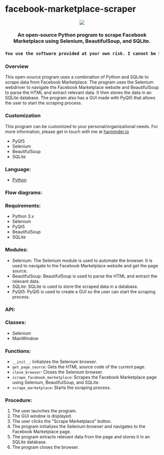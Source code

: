 # facebook-marketplace-scraper

<p align="center">
<img src="https://i.imgur.com/Mizo3N9.png">
</p>
<h3 align="center">An open-source Python program to scrape Facebook Marketplace using Selenium, BeautifulSoup, and SQLite.</h3>
<h3 align="center">

```diff
You use the software provided at your own risk. I cannot be held responsible for any potential consequences, including potential bans from Meta.
```
### Overview
This open-source program uses a combination of Python and SQLite  to scrape data from Facebook Marketplace. The program uses the Selenium webdriver to navigate the Facebook Marketplace website and BeautifulSoup to parse the HTML and extract relevant data. It then stores the data in an SQLite database. The program also has a GUI made with PyQt5 that allows the user to start the scraping process.

### Customization
This program can be customized to your personal/organizational needs. For more information, please get in touch with me at [harminder.io](https:harminder.io)
- PyQt5 
- Selenium 
- BeautifulSoup 
- SQLite 
  
### Language: 
- [Python](https://www.python.org/)
  
### Flow diagrams:

### Requirements:
- Python 3.x
- Selenium
- PyQt5 
- BeautifulSoup 
- SQLite
  
 ### Modules:
- Selenium: The Selenium module is used to automate the browser. It is used to navigate to the Facebook Marketplace website and get the page source.
- BeautifulSoup: BeautifulSoup is used to parse the HTML and extract the relevant data.
- SQLite: SQLite is used to store the scraped data in a database.
- PyQt5: PyQt5 is used to create a GUI so the user can start the scraping process.
  
 ### API:
  
 ### Classes:
- Selenium 
- MainWindow
  
### Functions:
- `__init__`: Initializes the Selenium browser. 
- `get_page_source`: Gets the HTML source code of the current page. 
- `close_browser`: Closes the Selenium browser. 
- `scrape_facebook_marketplace`: Scrapes the Facebook Marketplace page using Selenium, BeautifulSoup, and SQLite. 
- `scrape_marketplace`: Starts the scraping process.
 
### Procedure:
1. The user launches the program.
2. The GUI window is displayed.
3. The user clicks the "Scrape Marketplace" button.
4. The program initializes the Selenium browser and navigates to the Facebook Marketplace page.
5. The program extracts relevant data from the page and stores it in an SQLite database.
6. The program closes the browser. 
